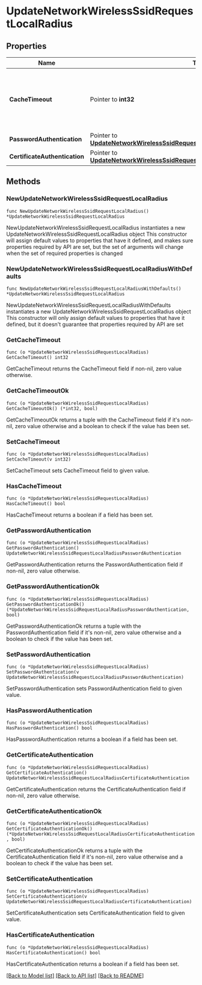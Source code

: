 # UpdateNetworkWirelessSsidRequestLocalRadius

## Properties

Name | Type | Description | Notes
------------ | ------------- | ------------- | -------------
**CacheTimeout** | Pointer to **int32** | The duration (in seconds) for which LDAP and OCSP lookups are cached. | [optional] 
**PasswordAuthentication** | Pointer to [**UpdateNetworkWirelessSsidRequestLocalRadiusPasswordAuthentication**](UpdateNetworkWirelessSsidRequestLocalRadiusPasswordAuthentication.md) |  | [optional] 
**CertificateAuthentication** | Pointer to [**UpdateNetworkWirelessSsidRequestLocalRadiusCertificateAuthentication**](UpdateNetworkWirelessSsidRequestLocalRadiusCertificateAuthentication.md) |  | [optional] 

## Methods

### NewUpdateNetworkWirelessSsidRequestLocalRadius

`func NewUpdateNetworkWirelessSsidRequestLocalRadius() *UpdateNetworkWirelessSsidRequestLocalRadius`

NewUpdateNetworkWirelessSsidRequestLocalRadius instantiates a new UpdateNetworkWirelessSsidRequestLocalRadius object
This constructor will assign default values to properties that have it defined,
and makes sure properties required by API are set, but the set of arguments
will change when the set of required properties is changed

### NewUpdateNetworkWirelessSsidRequestLocalRadiusWithDefaults

`func NewUpdateNetworkWirelessSsidRequestLocalRadiusWithDefaults() *UpdateNetworkWirelessSsidRequestLocalRadius`

NewUpdateNetworkWirelessSsidRequestLocalRadiusWithDefaults instantiates a new UpdateNetworkWirelessSsidRequestLocalRadius object
This constructor will only assign default values to properties that have it defined,
but it doesn't guarantee that properties required by API are set

### GetCacheTimeout

`func (o *UpdateNetworkWirelessSsidRequestLocalRadius) GetCacheTimeout() int32`

GetCacheTimeout returns the CacheTimeout field if non-nil, zero value otherwise.

### GetCacheTimeoutOk

`func (o *UpdateNetworkWirelessSsidRequestLocalRadius) GetCacheTimeoutOk() (*int32, bool)`

GetCacheTimeoutOk returns a tuple with the CacheTimeout field if it's non-nil, zero value otherwise
and a boolean to check if the value has been set.

### SetCacheTimeout

`func (o *UpdateNetworkWirelessSsidRequestLocalRadius) SetCacheTimeout(v int32)`

SetCacheTimeout sets CacheTimeout field to given value.

### HasCacheTimeout

`func (o *UpdateNetworkWirelessSsidRequestLocalRadius) HasCacheTimeout() bool`

HasCacheTimeout returns a boolean if a field has been set.

### GetPasswordAuthentication

`func (o *UpdateNetworkWirelessSsidRequestLocalRadius) GetPasswordAuthentication() UpdateNetworkWirelessSsidRequestLocalRadiusPasswordAuthentication`

GetPasswordAuthentication returns the PasswordAuthentication field if non-nil, zero value otherwise.

### GetPasswordAuthenticationOk

`func (o *UpdateNetworkWirelessSsidRequestLocalRadius) GetPasswordAuthenticationOk() (*UpdateNetworkWirelessSsidRequestLocalRadiusPasswordAuthentication, bool)`

GetPasswordAuthenticationOk returns a tuple with the PasswordAuthentication field if it's non-nil, zero value otherwise
and a boolean to check if the value has been set.

### SetPasswordAuthentication

`func (o *UpdateNetworkWirelessSsidRequestLocalRadius) SetPasswordAuthentication(v UpdateNetworkWirelessSsidRequestLocalRadiusPasswordAuthentication)`

SetPasswordAuthentication sets PasswordAuthentication field to given value.

### HasPasswordAuthentication

`func (o *UpdateNetworkWirelessSsidRequestLocalRadius) HasPasswordAuthentication() bool`

HasPasswordAuthentication returns a boolean if a field has been set.

### GetCertificateAuthentication

`func (o *UpdateNetworkWirelessSsidRequestLocalRadius) GetCertificateAuthentication() UpdateNetworkWirelessSsidRequestLocalRadiusCertificateAuthentication`

GetCertificateAuthentication returns the CertificateAuthentication field if non-nil, zero value otherwise.

### GetCertificateAuthenticationOk

`func (o *UpdateNetworkWirelessSsidRequestLocalRadius) GetCertificateAuthenticationOk() (*UpdateNetworkWirelessSsidRequestLocalRadiusCertificateAuthentication, bool)`

GetCertificateAuthenticationOk returns a tuple with the CertificateAuthentication field if it's non-nil, zero value otherwise
and a boolean to check if the value has been set.

### SetCertificateAuthentication

`func (o *UpdateNetworkWirelessSsidRequestLocalRadius) SetCertificateAuthentication(v UpdateNetworkWirelessSsidRequestLocalRadiusCertificateAuthentication)`

SetCertificateAuthentication sets CertificateAuthentication field to given value.

### HasCertificateAuthentication

`func (o *UpdateNetworkWirelessSsidRequestLocalRadius) HasCertificateAuthentication() bool`

HasCertificateAuthentication returns a boolean if a field has been set.


[[Back to Model list]](../README.md#documentation-for-models) [[Back to API list]](../README.md#documentation-for-api-endpoints) [[Back to README]](../README.md)



